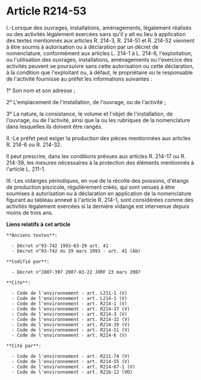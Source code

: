 # Article R214-53

I.-Lorsque des ouvrages, installations, aménagements, légalement réalisés ou des activités légalement exercées sans qu'il y
ait eu lieu à application des textes mentionnés aux articles R. 214-3, R. 214-51 et R. 214-52 viennent à être soumis à
autorisation ou à déclaration par un décret de nomenclature, conformément aux articles L. 214-1 à L. 214-6, l'exploitation,
ou l'utilisation des ouvrages, installations, aménagements ou l'exercice des activités peuvent se poursuivre sans cette
autorisation ou cette déclaration, à la condition que l'exploitant ou, à défaut, le propriétaire ou le responsable de
l'activité fournisse au préfet les informations suivantes : 

1° Son nom et son adresse ; 

2° L'emplacement de l'installation, de l'ouvrage, ou de l'activité ; 

3° La nature, la consistance, le volume et l'objet de l'installation, de l'ouvrage, ou de l'activité, ainsi que la ou les
rubriques de la nomenclature dans lesquelles ils doivent être rangés. 

II.-Le préfet peut exiger la production des pièces mentionnées aux articles R. 214-6 ou R. 214-32. 

Il peut prescrire, dans les conditions prévues aux articles R. 214-17 ou R. 214-39, les mesures nécessaires à la protection
des éléments mentionnés à l'article L. 211-1. 

III.-Les vidanges périodiques, en vue de la récolte des poissons, d'étangs de production piscicole, régulièrement créés, qui
sont venues à être soumises à autorisation ou à déclaration en application de la nomenclature figurant au tableau annexé à
l'article R. 214-1, sont considérées comme des activités légalement exercées si la dernière vidange est intervenue depuis
moins de trois ans.

**Liens relatifs à cet article**

	**Anciens textes**:

	  - Décret n°93-742 1993-03-29 art. 41
	  - Décret n°93-742 du 29 mars 1993 - art. 41 (Ab)

	**Codifié par**:

	  - Décret n°2007-397 2007-03-22 JORF 23 mars 2007

	**Cite**:

	  - Code de l'environnement - art. L211-1 (V)
	  - Code de l'environnement - art. L214-1 (V)
	  - Code de l'environnement - art. R214-1 (V)
	  - Code de l'environnement - art. R214-17 (V)
	  - Code de l'environnement - art. R214-3 (V)
	  - Code de l'environnement - art. R214-32 (V)
	  - Code de l'environnement - art. R214-39 (V)
	  - Code de l'environnement - art. R214-51 (V)
	  - Code de l'environnement - art. R214-6 (V)

	**Cité par**:

	  - Code de l'environnement - art. R211-74 (V)
	  - Code de l'environnement - art. R214-55 (V)
	  - Code de l'environnement - art. R214-67-1 (V)
	  - Code de l'environnement - art. R216-12 (VD)
